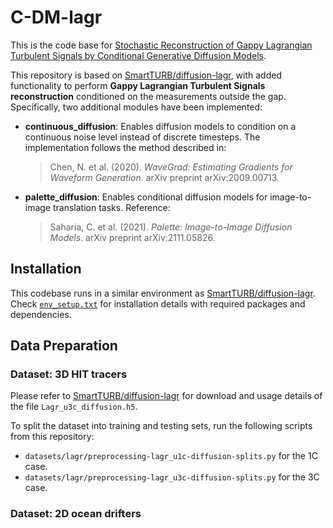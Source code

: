 # C-DM-lagr

This is the code base for [Stochastic Reconstruction of Gappy Lagrangian Turbulent Signals by Conditional Generative Diffusion Models](arxiv_link_placeholder).

This repository is based on [SmartTURB/diffusion-lagr](https://github.com/SmartTURB/diffusion-lagr), with added functionality to perform **Gappy Lagrangian Turbulent Signals reconstruction** conditioned on the measurements outside the gap. Specifically, two additional modules have been implemented:

- **continuous_diffusion**: Enables diffusion models to condition on a continuous noise level instead of discrete timesteps. The implementation follows the method described in:
  > Chen, N. et al. (2020). *WaveGrad: Estimating Gradients for Waveform Generation*. arXiv preprint arXiv:2009.00713.

- **palette_diffusion**: Enables conditional diffusion models for image-to-image translation tasks. Reference:
  > Saharia, C. et al. (2021). *Palette: Image-to-Image Diffusion Models*. arXiv preprint arXiv:2111.05826.

## Installation

This codebase runs in a similar environment as [SmartTURB/diffusion-lagr](https://github.com/SmartTURB/diffusion-lagr#development-environment). Check [`env_setup.txt`](./env_setup.txt) for installation details with required packages and dependencies.

## Data Preparation

### Dataset: 3D HIT tracers

Please refer to [SmartTURB/diffusion-lagr](https://github.com/SmartTURB/diffusion-lagr#preparing-data) for download and usage details of the file `Lagr_u3c_diffusion.h5`.

To split the dataset into training and testing sets, run the following scripts from this repository:

- `datasets/lagr/preprocessing-lagr_u1c-diffusion-splits.py` for the 1C case.
- `datasets/lagr/preprocessing-lagr_u3c-diffusion-splits.py` for the 3C case.

### Dataset: 2D ocean drifters
